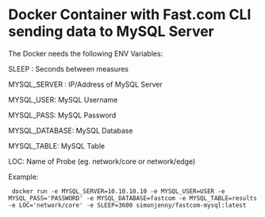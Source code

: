 # Docker Container with Fast.com CLI sending data to MySQL Server

The Docker needs the following ENV Variables:

SLEEP : Seconds between measures

MYSQL_SERVER : IP/Address of MySQL Server

MYSQL_USER: MySQL Username

MYSQL_PASS: MySQL Password

MYSQL_DATABASE: MySQL Database

MYSQL_TABLE: MySQL Table

LOC: Name of Probe (eg. network/core or network/edge)

Example:

```
 docker run -e MYSQL_SERVER=10.10.10.10 -e MYSQL_USER=USER -e MYSQL_PASS='PASSWORD' -e MYSQL_DATABASE=fastcom -e MYSQL_TABLE=results -e LOC='network/core' -e SLEEP=3600 simonjenny/fastcom-mysql:latest
```

